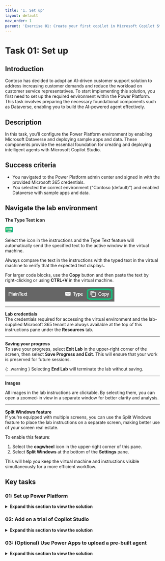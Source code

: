 ```yaml
---
title: '1. Set up'
layout: default
nav_order: 1
parent: 'Exercise 01: Create your first copilot in Microsoft Copilot Studio'
---
```


# Task 01: Set up

## Introduction

Contoso has decided to adopt an AI-driven customer support solution to address increasing customer demands and reduce the workload on customer service representatives. To start implementing this solution, you first need to set up the required environment within the Power Platform. This task involves preparing the necessary foundational components such as Dataverse, enabling you to build the AI-powered agent effectively.

## Description

In this task, you’ll configure the Power Platform environment by enabling Microsoft Dataverse and deploying sample apps and data. These components provide the essential foundation for creating and deploying intelligent agents with Microsoft Copilot Studio.

## Success criteria

-   You navigated to the Power Platform admin center and signed in with the provided Microsoft 365 credentials.
-   You selected the correct environment ("Contoso (default)") and enabled Dataverse with sample apps and data.


## Navigate the lab environment


**The Type Text icon**  

![hut7bsbc.jpg](../../media/hut7bsbc.jpg)

Select the icon in the instructions and the Type Text feature will automatically send the specified text to the active window in the virtual machine.  
 
Always compare the text in the instructions with the typed text in the virtual machine to verify that the expected text displays. 

For larger code blocks, use the **Copy** button and then paste the text by right-clicking or using **CTRL+V** in the virtual machine.

![q1n1yy18.jpg](../../media/q1n1yy18.jpg)

---

**Lab credentials**  
The credentials required for accessing the virtual environment and the lab-supplied Microsoft 365 tenant are always available at the top of this instructions pane under the **Resources** tab. 

---

**Saving your progress**  
To save your progress, select **Exit Lab** in the upper-right corner of the screen, then select **Save Progress and Exit**. This will ensure that your work is preserved for future sessions.

{: .warning } Selecting **End Lab** will terminate the lab without saving.

---

**Images**   

All images in the lab instructions are clickable. By selecting them, you can open a zoomed-in view in a separate window for better clarity and analysis. 
 
--- 

**Split Windows feature**  
If you're equipped with multiple screens, you can use the Split Windows feature to place the lab instructions on a separate screen, making better use of your screen real estate. 

To enable this feature:  
1. Select the **cogwheel** icon in the upper-right corner of this pane.  
2. Select **Split Windows** at the bottom of the **Settings** pane.

This will help you keep the virtual machine and instructions visible simultaneously for a more efficient workflow.


## Key tasks

### 01: Set up Power Platform

<details markdown="block"> 
  <summary><strong>Expand this section to view the solution</strong></summary> 

1. Open Microsoft Edge, then go to [Power Platform](admin.powerplatform.microsoft.com).

1. Sign in with your credentials: 

	| Item | Value |
    |----------|---------------------------------------------------------|
    | **Username** | `Administrative user name for Power Platform` |
    | **Password** | `Password for the Power Platform administrative user` |


1. Select the following options on the various dialogs: 
 
    | Item | Value | 
    |----------|---------------------------------------------------------| 
    | Sign in to Microsoft Edge | **No, thanks** | 
    | Save your password? | **Save** | 
    | Stay signed in? | **Yes** | 
 
	![7sz5t56t.jpg](../../media/7sz5t56t.jpg)


1. On the left service menu, select **Manage**.

    ![ptvw5d8o.jpg](../../media/ptvw5d8o.jpg)

1. Select the **Contoso (default)** environment.

    ![09tzllik.jpg](../../media/09tzllik.jpg)

    {: .note } 
    > This will retain your Microsoft 365 account identity and carry it over to Power Platform, which is the foundation on which Copilot Studio is built.
    > 
    > This is also where Copilot Studio will store data associated with your custom agent.

1. Select **Add Dataverse** on the top bar.

    ![qcliivbe.jpg](../../media/qcliivbe.jpg)

1. In the **Add Dataverse** pane, select the toggle for **Deploy sample apps and data?** to change to **Yes**, then select **Add** at the bottom.

    ![qiyl0uww.jpg](../../media/qiyl0uww.jpg)

    {: .warning }
    > Sample data must be deployed for a later exercise.


1. Wait until the **Contoso (default)** environment's **State** column shows **Ready**.

    Periodically select **Refresh** on the top bar.

    ![5dnaso6h.jpg](../../media/5dnaso6h.jpg)

    {: .warning } 
    > This may take around 15 minutes.
    > 
    > If not **Ready** after 25 minutes, please exit and relaunch the lab.


</details>

### 02: Add on a trial of Copilot Studio 

<details markdown="block"> 
  <summary><strong>Expand this section to view the solution</strong></summary>

1. Open a new browser tab, then go to [Copilot Studio](copilotstudio.microsoft.com). 

    {: .warning }
    > If prompted for the verification and account creation seen below, don't fill it out. Try opening `copilotstudio.microsoft.com` again in a new tab.  
    > 
    > ![sqpysapy.jpg](../../media/sqpysapy.jpg)
    > 
    > The URL should take you to the screenshot in the next step when the page loads. 
 
1. Select your region, then select **Start free trial**. 
 
	![zmhjr4oy.jpg](../../media/zmhjr4oy.jpg) 
 
1. In the upper-right part of the page, verify that **Contoso (default)** is set as the **Environment**.

    ![qkvcytky.jpg](../../media/qkvcytky.jpg)

    {: .note }
    > Depending on screen resolution, you may need to select the globe icon to see the selected environment.
    >
    > ![np10y13v.jpg](../../media/np10y13v.jpg)
  
 
</details>

### 03: (Optional) Use Power Apps to upload a pre-built agent

<details markdown="block"> 
  <summary><strong>Expand this section to view the solution</strong></summary> 

{: .warning } 
> You can **optionally** import an agent to use as a starting point for your lab exercises. This completes all the steps from **Exercise 01** to the end of **Exercise 04**. You'll need to download and import a custom solution for this.
>
> If you import a custom solution, please observe all the following exercises, regardless, to learn how everything is configured. Also follow along with the various tests of the agent.

1. In the leftmost menu of Copilot Studio, select **Agents**. 
 
	![r1ke7iim.jpg](../../media/r1ke7iim.jpg)
 
1. In the upper-left part of the page, select **Import agent**. 
 
	![0pl5q04i.jpg](../../media/0pl5q04i.jpg)
	
    {: .note }
    > This will open the **Solutions** page in a new tab. 
 
1. Select **Import solution** on the top bar. 
 
	![moe1wmsq.jpg](../../media/moe1wmsq.jpg)
 
1. Select **Browse** in the new pane. 
 
1. In the top address bar, select the empty white space to the right of **Admin >** to change the file path, then enter `F:\LabFiles\Solution`. 
 
	![hm9457xm.jpg](../../media/hm9457xm.jpg)

	![azmn5hg6.jpg](../../media/azmn5hg6.jpg) 
	
    {: .note }
    > Alternatively, expand for navigating through the folders manually: 
    >1. In the left pane, move down to under **This PC**, then select **AllFiles (F:)**. 
    >
    > ![584vjaji.jpg](../../media/584vjaji.jpg) 
    > 
    >1. Double-click **LabFiles**.
    >1. Double-click **Solution**. 
	
1. Select **TechExcel_1_0_0_1.zip**, then select **Open**.  
 
	![lgzy4xfe.jpg](../../media/lgzy4xfe.jpg)
 
1. Select **Next** in the lower-left corner of the pane. 
 
	![2v1q61qq.jpg](../../media/2v1q61qq.jpg)
 
1. Select **Import** in the lower-left corner of the pane.  
 
1. Wait until you see a yellow warning banner under the top bar upon completion. The warning can be safely ignored. 
 
    ![pzpw58yh.jpg](../../media/pzpw58yh.jpg)

    ![ll25ki7o.jpg](../../media/ll25ki7o.jpg)
 
    {: .warning }
    > It may take a couple of minutes to complete the import of the agent.  
 
    {: .note } 
    > This is the definition of the agent, not the running version. This comes with various internal components that you'll explore in the upcoming exercises. 

1. After the import finishes, close the **Solutions** page tab to return to Copilot Studio.

1. Select **Home** in the leftmost menu.

	![xwnx4ab5.jpg](../../media/xwnx4ab5.jpg)

</details>
